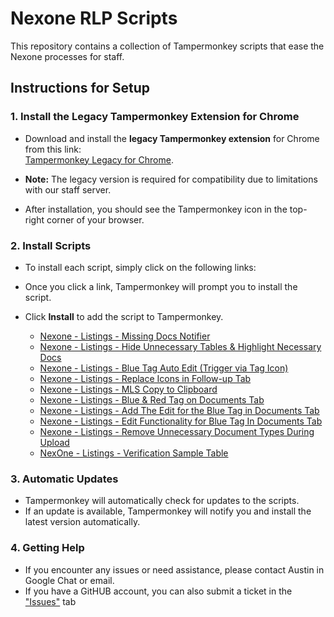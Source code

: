 # Nexone RLP Scripts

This repository contains a collection of Tampermonkey scripts that ease the Nexone processes for staff. 

## Instructions for Setup

### 1. Install the Legacy Tampermonkey Extension for Chrome
- Download and install the **legacy Tampermonkey extension** for Chrome from this link:  
  [Tampermonkey Legacy for Chrome](https://chromewebstore.google.com/detail/tampermonkey-legacy/lcmhijbkigalmkeommnijlpobloojgfn).
  
- **Note:** The legacy version is required for compatibility due to limitations with our staff server.  
- After installation, you should see the Tampermonkey icon in the top-right corner of your browser.

### 2. Install Scripts
- To install each script, simply click on the following links:
- Once you click a link, Tampermonkey will prompt you to install the script.  
- Click **Install** to add the script to Tampermonkey.

  - [Nexone - Listings - Missing Docs Notifier](https://github.com/Austoonzzz/nexone-rlp-scripts/raw/refs/heads/main/Nexone/Nexone%20-%20Listings%20-%20Missing%20Docs%20Notifier-1.6.user.js)
  - [Nexone - Listings - Hide Unnecessary Tables & Highlight Necessary Docs](https://github.com/Austoonzzz/nexone-rlp-scripts/raw/refs/heads/main/Nexone/Nexone%20-%20Listings%20-%20Hide%20Unnecessary%20Tables%20&%20Highlight%20Necessary%20Docs-1.6.user.js)
  - [Nexone - Listings - Blue Tag Auto Edit (Trigger via Tag Icon)](https://github.com/Austoonzzz/nexone-rlp-scripts/raw/refs/heads/main/Nexone/Nexone%20-%20Listings%20-%20Blue%20Tag%20Auto%20Edit%20(Trigger%20via%20Tag%20Icon)-1.6.user.js)
  - [Nexone - Listings -  Replace Icons in Follow-up Tab](https://github.com/Austoonzzz/nexone-rlp-scripts/raw/refs/heads/main/Nexone/Nexone%20-%20Listings%20-%20Replace%20Icons%20in%20Follow-up%20Tab-0.4.user.js)
  - [Nexone - Listings - MLS Copy to Clipboard](https://github.com/Austoonzzz/nexone-rlp-scripts/raw/refs/heads/main/Nexone/Nexone%20-%20Listings%20-%20MLS%20Copy%20to%20Clipboard-1.2.user.js)
  - [Nexone - Listings - Blue & Red Tag on Documents Tab](https://github.com/Austoonzzz/nexone-rlp-scripts/raw/refs/heads/main/Nexone/Nexone%20-%20Blue%20&%20Red%20Tag%20on%20Documents%20Tab%20in%20Listings-1.0.user.js)
  - [Nexone - Listings - Add The Edit for the Blue Tag in Documents Tab](https://github.com/Austoonzzz/nexone-rlp-scripts/raw/refs/heads/main/Nexone/Nexone%20-%20Listings%20-%20Add%20The%20Edit%20for%20the%20Blue%20Tag%20in%20Documents%20Tab-0.4.user.js)
  - [Nexone - Listings - Edit Functionality for Blue Tag In Documents Tab](https://github.com/Austoonzzz/nexone-rlp-scripts/raw/refs/heads/main/Nexone/Nexone%20-%20Listings%20-%20Edit%20Functionality%20for%20Blue%20Tag%20In%20Documents%20Tab-1.7.user.js)
  - [Nexone - Listings - Remove Unnecessary Document Types During Upload](https://github.com/Austoonzzz/nexone-rlp-scripts/raw/refs/heads/main/Nexone/Nexone%20-%20Listings%20-%20Remove%20Unnecessary%20Document%20Types%20During%20Upload-1.6.user.js)
  - [NexOne - Listings - Verification Sample Table](https://github.com/Austoonzzz/nexone-rlp-scripts/raw/refs/heads/main/Nexone/NexOne%20-%20Listings%20-%20Verification%20Sample%20Table-1.6.user.js)



### 3. Automatic Updates
- Tampermonkey will automatically check for updates to the scripts.
- If an update is available, Tampermonkey will notify you and install the latest version automatically.

### 4. Getting Help
- If you encounter any issues or need assistance, please contact Austin in Google Chat or email.
- If you have a GitHUB account, you can also submit a ticket in the ["Issues"](https://github.com/Austoonzzz/nexone-rlp-scripts/issues) tab
